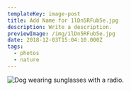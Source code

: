 ```yaml
---
templateKey: image-post
title: Add Name for 1lDn5RFub5e.jpg
description: Write a description.
previewImage: /img/1lDn5RFub5e.jpg
date: 2018-12-03T15:04:10.000Z
tags:
  - photos
  - nature
---
```

![Dog wearing sunglasses with a radio.](/img/1lDn5RFub5e.jpg)
